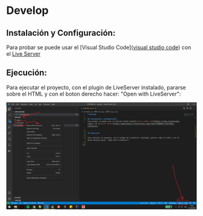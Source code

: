 # Develop

## Instalación y Configuración: 
Para probar se puede usar el [Visual Studio Code]([visual studio code](https://code.visualstudio.com/)) con el [Live Server](https://marketplace.visualstudio.com/items?itemName=ritwickdey.LiveServer)


## Ejecución:

Para ejecutar el proyecto, con el plugin de LiveServer instalado, pararse sobre el HTML y con el boton derecho hacer: "Open with LiveServer":

 ![Ejecutar WEB](resources/images/execute.png)